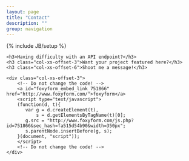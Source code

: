 ```yaml
---
layout: page
title: "Contact"
description: ""
group: navigation
---
```

{% include JB/setup %}

<div>

	<h3>Having difficulty with an API endpoint?</h3>
	<h3 class="col-xs-offset-3">Want your project featured here?</h3>
	<h3 class="col-xs-offset-6">Shoot me a message!</h3>

	<div class="col-xs-offset-3">
		<!-- Do not change the code! -->
		<a id="foxyform_embed_link_751866" href="http://www.foxyform.com/">foxyform</a>
		<script type="text/javascript">
		(function(d, t){
		   var g = d.createElement(t),
		       s = d.getElementsByTagName(t)[0];
		   g.src = "http://www.foxyform.com/js.php?id=751866&sec_hash=fa515d54b90&width=350px";
		   s.parentNode.insertBefore(g, s);
		}(document, "script"));
		</script>
		<!-- Do not change the code! -->
	</div>

</div>
